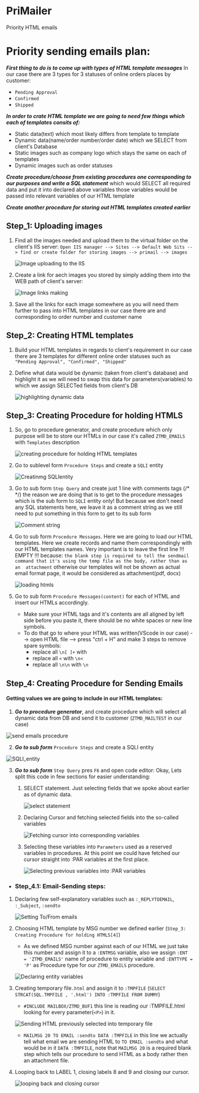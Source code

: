 # PriMailer
 Priority HTML emails



# Priority sending emails plan:

***First thing to do is to come up with types of HTML template messages***
In our case there are 3 types for 3 statuses of online orders places by customer: 
- `Pending Approval`
- `Confirmed`
- `Shipped`

***In order to crate HTML template we are going to need few things which each of templates consits of:***
- Static data(text) which most likely differs from template to template
- Dynamic data(name/order number/order date) which we SELECT from client's Database
- Static images such as company logo which stays the same on each of templates
- Dynamic images such as order statuses

***Create procedure/choose from existing procedures one corresponding to our purposes and write a SQL statement***
   which would SELECT all required data and put it into declared above variables
   those variables would be passed into relevant variables of our HTML template 

***Create another procedure for storing out HTML templates created earlier***



    
## Step_1: Uploading images
1. Find all the images needed and upload them to the virtual folder on the client's IIS server:
`Open IIS manager --> Sites --> Default Web Sits --> find or create folder for storing images --> primail --> images`

   ![Image uploading to the IIS](./images/upload_images.png)

2. Create a link for aech images you stored by simply adding them into the WEB path of client's server:

   ![Image links making](./images/making_image_links.png)

3. Save all the links for each image somewhere as you will need them further to pass into HTML templates 
in our case there are <P2> and <P5> corresponding to order number and customer name

    


## Step_2: Creating HTML templates

1. Build your HTML templates in regards to client's requirement
in our case there are 3 templates for different online order statuses
such as `"Pending Approval", "Confirmed", "Shipped"`

2. Define what data would be dynamic (taken from client's database) and highlight it as we will need to 
swap this data for parameters(variables) to which we assign SELECTed fields from client's DB

   ![highlighting dynamic data](./images/highlighting_dynamicdata.png)




## Step_3: Creating Procedure for holding HTMLS

1. So, go to procedure generator, and create procedure which only purpose will be to store our HTMLs
in our case it's called `ZTMD_EMAILS` with `Templates` description 

   ![creating procedure for holding HTML templates](./images/procedure_template.png)

2. Go to sublevel form `Procedure Steps` and create a `SQLI` entity

   ![Creatinmg SQLIentity](./images/SQLIentity.png)

3. Go to sub form `Step Query` and create just 1 line with comments tags (/* */)
the reason we are doing that is to get to the procedure messages which is the sub form 
to `SQLI` entity only! But because we don't need any SQL statements here, we leave it as a comment string as
we still need to put something in this form to get to its sub form

   ![Comment string](./images/Comment_string_for_SQLI.png)

4. Go to sub form `Procedure Messages`. Here we are going to load our HTML templates.
Here we create records and name them correspondingly with our HTML templates names.
Very important is to leave the first line !!! EMPTY !!! because:
`the blank step is required to tell the sendmail command that it's using the temp file as the body, rather than as an 
attachment` otherwise our templates will not be shown as actual email format page, it would be considered as 
attachment(pdf, docx)

   ![loading htmls](./images/loading_htmls.png)
       
5. Go to sub form `Procedure Messages(content)` for each of HTML and insert our HTMLs accordingly.
   - Make sure your HTML tags and it's contents are all aligned by left side before you paste it, 
   there should be no white spaces or new line symbols.
   - To do that go to where your HTML was written(VScode in our case) --> open HTML file --> press "ctrl + H"
   and make 3 steps to remove spare symbols:
     - replace all `\n[ ]+` with ` `
     - replace all `<` with `\n<`
     - replace all `\n\n` with `\n`



    
## Step_4: Creating Procedure for Sending Emails
#### Getting values we are going to include in our HTML templates:

1. ***Go to procedure generator***, and create procedure which will select all dynamic data from DB and send it to customer
(`ZTMD_MAILTEST` in our case)

![send emails procedure](./images/procedure_sendmails.png)
        
2. ***Go to sub form*** `Procedure Steps` and create a SQLI entity

![SQLI_entity](./images/SQLI_emails.png)
        
3. ***Go to sub form*** `Step Query` pres `F6` and open code editor:
Okay, Lets split this code in few sections for easier understanding:

   1. SELECT statement.
   Just selecting fields that we spoke about earlier as of dynamic data.
   
      ![select statement](./images/SELECT.png)
        
   2. Declaring Cursor and fetching selected fields into the so-called variables
   
      ![Fetching cursor into corresponding variables](./images/fetching_cursor.png)

   3. Selecting these variables into `Parameters` used as a reserved variables in procedures.
   At this point we could have fetched our cursor straight into :PAR variables at the first place.
   
      ![Selecting previous variables into :PAR variables](./images/PAR_variables.png)


 - ### Step_4.1: Email-Sending steps:

 1. Declaring few self-explanatory variables such as `:_REPLYTOEMAIL`, `:_Subject`, `:sendto`

    ![Setting To/From emails](./images/email_variables.png)
        
 2. Choosing HTML template by MSG number we defined earlier (`Step_3: Creating Procedure for holding HTMLS[4]`)
    - As we defined  MSG number against each of our HTML we just take this number and assign it to a `:ENTMSG` variable,
    also we assign `:ENT = 'ZTMD_EMAILS'` name of procedure to entity variable and 
    `:ENTTYPE = 'P'` as Procedure type for our `ZTMD_EMAILS` procedure.
    
    ![Declaring entity variables](./images/Entity_vars.png)

 3. Creating temporary file`.html` and assign it to `:TMPFILE` 
    (`SELECT STRCAT(SQL.TMPFILE , '.html') INTO :TMPFILE FROM DUMMY`)
    - `#INCLUDE MAILBOX/ZTMD_BUF1` this line is reading our :TMPFILE.html 
    looking for every parameter(`<P>`) in it.
    
    ![Sending HTML previously selected into temporary file](./images/Sending_HTML.png)
    - `MAILMSG 20 TO EMAIL :sendto DATA :TMPFILE` in this line we actually tell what email we are sending
    HTML to `TO EMAIL :sendto` and what would be in it `DATA :TMPFILE`, note that `MAILMSG 20` is a required blank step 
    which tells our procedure to send HTML as a body rather then an attachment file. 
 4. Looping back to LABEL 1, closing labels 8 and 9 and closing our cursor.

    ![looping back and closing cursor](./images/cursor_close.png)
 
    